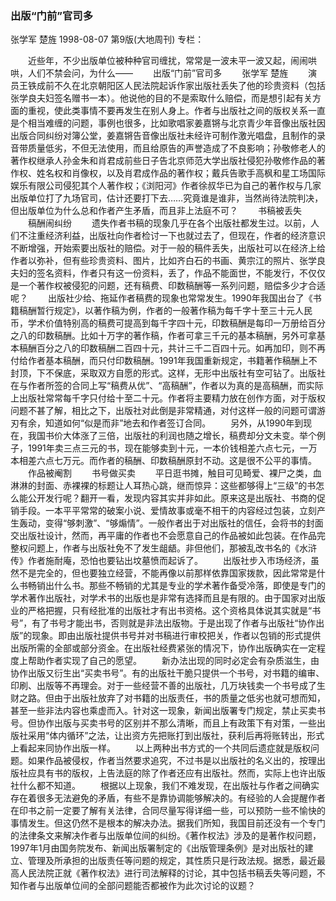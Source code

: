 ### 出版“门前”官司多
张学军  楚旌
1998-08-07
第9版(大地周刊)
专栏：

　　近些年，不少出版单位被种种官司缠扰，常常是一波未平一波又起，闹闹哄哄，人们不禁会问，为什么——
　　出版“门前”官司多
　　张学军  楚旌
　　演员王铁成前不久在北京朝阳区人民法院起诉作家出版社丢失了他的珍贵资料（包括张学良夫妇签名赠书一本）。他说他的目的不是索取什么赔偿，而是想引起有关方面的重视，使此类事情不要再发生在别人身上。作者与出版社之间的版权关系一直是个相当难缠的问题，事例也很多，比如歌唱家姜嘉锵与北京青少年音像出版社因出版合同纠纷对簿公堂，姜嘉锵告音像出版社未经许可制作激光唱盘，且制作的录音带质量低劣，不但无法使用，而且给原告的声誉造成了不良影响；孙敬修老人的著作权继承人孙金朱和肖君成前些日子告北京师范大学出版社侵犯孙敬修作品的著作权、姓名权和肖像权，以及肖君成作品的著作权；戴兵告歌手高枫和星工场国际娱乐有限公司侵犯其个人著作权；《浏阳河》作者徐叔华已为自己的著作权与几家出版单位打了九场官司，估计还要打下去……究竟谁是谁非，当然尚待法院判决，但出版单位为什么总和作者产生矛盾，而且非上法庭不可？
　　书稿被丢失
　　稿酬闹纠纷
　　遗失作者书稿的现象几乎在各个出版社都发生过。以前，人们不注重经济利益，出版社向作者检讨一下也就过去了，但现在，作者的经济意识不断增强，开始索要出版社的赔偿。对于一般的稿件丢失，出版社可以在经济上给作者以弥补，但有些珍贵资料、图片，比如齐白石的书画、黄宗江的照片、张学良夫妇的签名资料，作者只有这一份资料，丢了，作品不能面世，不能发行，不仅仅是一个著作权被侵犯的问题，还有稿费、印数稿酬等一系列问题，赔偿多少才合适呢？
　　出版社少给、拖延作者稿费的现象也常常发生。1990年我国出台了《书籍稿酬暂行规定》，以著作稿为例，作者的一般著作稿为每千字十至三十元人民币，学术价值特别高的稿费可提高到每千字四十元，印数稿酬是每印一万册给百分之八的印数稿酬。比如十万字的著作稿，作者可拿三千元的基本稿酬，另外可拿基本稿酬百分之八的印数稿酬二百四十元，共计三千二百四十元。如再加印，则不再付给作者基本稿酬，而只付印数稿酬。1991年我国重新规定，书籍著作稿酬上不封顶，下不保底，采取双方自愿的形式。这样，无形中出版社有空可钻了。出版社在与作者所签的合同上写“稿费从优”、“高稿酬”，作者以为真的是高稿酬，而实际上出版社常常每千字只付给十至二十元。作者将主要精力放在创作方面，对于版权问题不甚了解，相比之下，出版社对此倒是非常精通，对付这样一般的问题可谓游刃有余，知道如何“似是而非”地去和作者签订合同。
　　另外，从1990年到现在，我国书价大体涨了三倍，出版社的利润也随之增长，稿费却分文未变。举个例子，1991年卖三点三元的书，现在能够卖到十元，一本价钱相差六点七元，一万本相差六点七万元。而作者的稿酬、印数稿酬原封不动。这是很不公平的事情。
　　作品被阉割
　　书号做买卖
　　平日逛书摊，触目可见畸爱、裸尸之类，血淋淋的封面、赤裸裸的标题让人耳热心跳，继而惊异：这些都够得上“三级”的书怎么能公开发行呢？翻开一看，发现内容其实并非如此。原来这是出版社、书商的促销手段。一本平平常常的破案小说、爱情故事或毫不相干的内容经过包装，立刻产生轰动，变得“够刺激”、“够煽情”。一般作者出于对出版社的信任，会将书的封面交出版社设计，然而，再平庸的作者也不会愿意自己的作品被如此包装。在作品完整权问题上，作者与出版社免不了发生龃龉。非但他们，那被乱改书名的《水浒传》作者施耐庵，恐怕也要钻出坟墓愤而起诉了。
　　出版社步入市场经济，虽然不是完全的，但也要独立经营，不能再像以前那样依靠国家拨款，因此常常是什么书畅销出什么书。那些不畅销的尤其是专业的学术著作备受冷落，即使是专门的学术著作出版社，对学术书的出版也是非常有选择而且是有限的。由于国家对出版业的严格把握，只有经批准的出版社才有出书资格。这个资格具体说其实就是“书号”，有了书号才能出书，否则就是非法出版物。于是出现了作者与出版社“协作出版”的现象。即由出版社提供书号并对书稿进行审校把关，作者以包销的形式提供出版所需的全部或部分资金。在出版社经费紧张的情况下，协作出版确实在一定程度上帮助作者实现了自己的愿望。
　　新办法出现的同时必定会有杂质滋生，由协作出版又衍生出“买卖书号”。有的出版社干脆只提供一个书号，对书籍的编审、印刷、出版等不再理会。对于一些经营不善的出版社，几万块钱卖一个书号成了生财之路。但由于出版社放弃了对书籍的出版责任，书的质量之低劣也就可想而知，甚至一些非法内容也乘虚而入。针对这一现象，新闻出版署专门规定，禁止买卖书号。但协作出版与买卖书号的区别并不那么清晰，而且上有政策下有对策，一些出版社采用“体内循环”之法，让出资方先把账打到出版社，获利后再将账转出，形式上看起来同协作出版一样。
　　以上两种出书方式的一个共同后遗症就是版权问题。如果作品被侵权，作者当然要求追究，不过书是以出版社的名义出的，按理出版社应具有书的版权，上告法庭的除了作者还应有出版社。然而，实际上也许出版社什么都不知道。
　　根据以上现象，我们不难发现，在出版社与作者之间确实存在着很多无法避免的矛盾，有些不是靠协调能够解决的。有经验的人会提醒作者在印书之前一定要了解有关法律，合同尽量写得详细一些，可以预防一些不愉快的事情发生。但这仍然不是根本的解决办法。据我们所知，我国目前还没有一个专门的法律条文来解决作者与出版单位间的纠纷。《著作权法》涉及的是著作权问题，1997年1月由国务院发布、新闻出版署制定的《出版管理条例》是对出版社的建立、管理及所承担的出版责任等问题的规定，其性质只是行政法规。据悉，最近最高人民法院正就《著作权法》进行司法解释的讨论，其中包括书稿丢失等问题，不知作者与出版单位间的全部问题能否都被作为此次讨论的议题？
